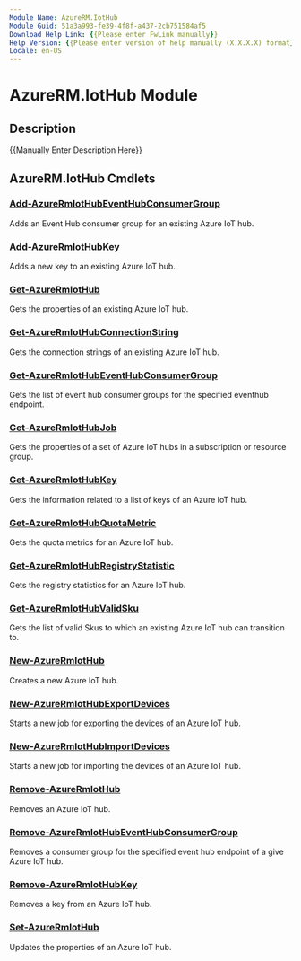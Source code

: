 ```yaml
---
Module Name: AzureRM.IotHub
Module Guid: 51a3a993-fe39-4f8f-a437-2cb751584af5
Download Help Link: {{Please enter FwLink manually}}
Help Version: {{Please enter version of help manually (X.X.X.X) format}}
Locale: en-US
---
```


# AzureRM.IotHub Module
## Description
{{Manually Enter Description Here}}

## AzureRM.IotHub Cmdlets
### [Add-AzureRmIotHubEventHubConsumerGroup](Add-AzureRmIotHubEventHubConsumerGroup.md)
Adds an Event Hub consumer group for an existing Azure IoT hub.

### [Add-AzureRmIotHubKey](Add-AzureRmIotHubKey.md)
Adds a new key to an existing Azure IoT hub.

### [Get-AzureRmIotHub](Get-AzureRmIotHub.md)
Gets the properties of an existing Azure IoT hub.

### [Get-AzureRmIotHubConnectionString](Get-AzureRmIotHubConnectionString.md)
Gets the connection strings of an existing Azure IoT hub.

### [Get-AzureRmIotHubEventHubConsumerGroup](Get-AzureRmIotHubEventHubConsumerGroup.md)
Gets the list of event hub consumer groups for the specified eventhub endpoint.

### [Get-AzureRmIotHubJob](Get-AzureRmIotHubJob.md)
Gets the properties of a set of Azure IoT hubs in a subscription or resource group.

### [Get-AzureRmIotHubKey](Get-AzureRmIotHubKey.md)
Gets the information related to a list of keys of an Azure IoT hub.

### [Get-AzureRmIotHubQuotaMetric](Get-AzureRmIotHubQuotaMetric.md)
Gets the quota metrics for an Azure IoT hub.

### [Get-AzureRmIotHubRegistryStatistic](Get-AzureRmIotHubRegistryStatistic.md)
Gets the registry statistics for an Azure IoT hub.

### [Get-AzureRmIotHubValidSku](Get-AzureRmIotHubValidSku.md)
Gets the list of valid Skus to which an existing Azure IoT hub can transition to.

### [New-AzureRmIotHub](New-AzureRmIotHub.md)
Creates a new Azure IoT hub.

### [New-AzureRmIotHubExportDevices](New-AzureRmIotHubExportDevices.md)
Starts a new job for exporting the devices of an Azure IoT hub.

### [New-AzureRmIotHubImportDevices](New-AzureRmIotHubImportDevices.md)
Starts a new job for importing the devices of an Azure IoT hub.

### [Remove-AzureRmIotHub](Remove-AzureRmIotHub.md)
Removes an Azure IoT hub.

### [Remove-AzureRmIotHubEventHubConsumerGroup](Remove-AzureRmIotHubEventHubConsumerGroup.md)
Removes a consumer group for the specified event hub endpoint of a give Azure IoT hub.

### [Remove-AzureRmIotHubKey](Remove-AzureRmIotHubKey.md)
Removes a key from an Azure IoT hub.

### [Set-AzureRmIotHub](Set-AzureRmIotHub.md)
Updates the properties of an Azure IoT hub.

